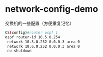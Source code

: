 # network-config-demo
交换机的一些配置（方便重复记忆）
```bash
CS(config)#router ospf 1
ospf router-id 10.5.0.254
 network 10.5.0.252 0.0.0.3 area 0
 network 10.6.0.252 0.0.0.3 area 0
 no shutdown
```
